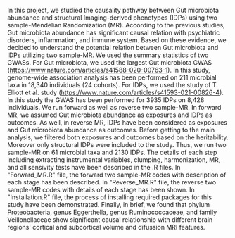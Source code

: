 In this project, we studied the causality pathway between Gut microbiota abundance and structural Imaging-derived phenotypes (IDPs) using two sample-Mendelian Randomization (MR). 
According to the previous studies, Gut microbiota abundance has significant causal relation with psychiatric disorders, inflammation, and immune system. Based on these evidence, we decided to understand the potential relation between Gut microbiota and IDPs utilizing two sample-MR. 
We used the summary statistics of two GWASs. For Gut microbiota, we used the largest Gut microbiota GWAS (https://www.nature.com/articles/s41588-020-00763-1). In this study, genome-wide association analysis has been performed on 211 microbial taxa in 18,340 individuals (24 cohorts). For IDPs, we used the study of T. Elliott et al. study (https://www.nature.com/articles/s41593-021-00826-4). In this study the GWAS has been performed for 3935 IDPs on 8,428 individuals. 
We run forward as well as reverse two sample-MR. In forward MR, we assumed Gut microbiota abundance as exposures and IDPs as outcomes. As well, in reverse MR, IDPs have been considered as exposures and Gut microbiota abundance as outcomes. 
Before getting to the main analysis, we filtered both exposures and outcomes based on the heritability. Moreover only structural IDPs were included to the study. Thus, we run two sample-MR on 61 microbial taxa and 2130 IDPs. 
The details of each step including extracting instrumental variables, clumping, harmonization, MR, and all sensivity tests have been described in the .R files. 
In "Forward_MR.R" file, the forward two sample-MR codes with description of each stage has been described. In "Reverse_MR.R" file, the reverse two sample-MR codes with details of each stage has been shown. In "Installation.R" file, the process of installing required packages for this study have been demonstrated. 
Finally, in brief, we found that phylum Proteobacteria, genus Eggerthella, genus Ruminococcaceae, and family Veillonellaceae show significant causal relationship with different brain regions' cortical and subcortical volume and difussion MRI features.
